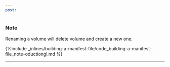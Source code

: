 ```yaml
---
post: 
---
```


### Note

Renaming a volume will delete volume and create a new one.






{%include _inlines/building-a-manifest-file/code_building-a-manifest-file_note-oductiongl.md %}



* * *

